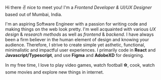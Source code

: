 Hi there ✌️ nice to meet you! I'm a _Frontend Developer & UI/UX Designer_ based out of Mumbai, India.

I'm an aspiring Software Engineer with a passion for writing code and making things on the web look pretty. I'm well acquainted with various _UX design_ & _research methods_ as well as _frontend_ & _backend_. I have always been a firm believer in the human element of design and knowing your audience. Therefore, I strive to create simple yet asthetic, functional, minimalistic and impactful user experiences. I primarily code in **React** and **Javascript/Typescript**, and use **Figma** and **AdobeXD** for designing.

In my free time, I love to play video games, watch football ⚽, cook, watch some movies and explore new things in internet.

